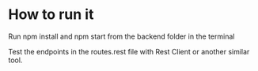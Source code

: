 # How to run it

Run npm install and npm start from the backend folder in the terminal

Test the endpoints in the routes.rest file with Rest Client or another similar tool.
